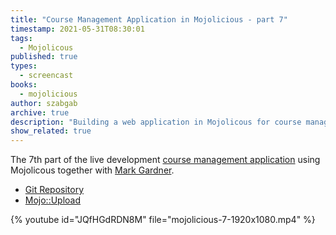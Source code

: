```yaml
---
title: "Course Management Application in Mojolicious - part 7"
timestamp: 2021-05-31T08:30:01
tags:
  - Mojolicous
published: true
types:
  - screencast
books:
  - mojolicious
author: szabgab
archive: true
description: "Building a web application in Mojolicous for course management"
show_related: true
---
```



The 7th part of the live development [course management application](/course-management-app-in-mojolicious) using Mojolicous together with [Mark Gardner](https://phoenixtrap.com/).


* [Git Repository](https://github.com/szabgab/course-management)
* [Mojo::Upload](https://docs.mojolicious.org/Mojo/Upload)

{% youtube id="JQfHGdRDN8M" file="mojolicious-7-1920x1080.mp4" %}

